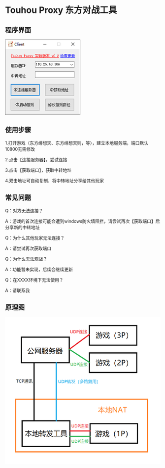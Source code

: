 # Touhou Proxy 东方对战工具

## 程序界面

![picture2](https://github.com/KatyushaScarlet/TouhouProxy-Client/blob/master/README/picture2.png)

## 使用步骤

1.打开游戏（东方绯想天、东方绯想天则，等），建立本地服务端，端口默认10800无需修改

2.点击【连接服务器】，尝试连接

3.点击【获取端口】，获取中转地址

4.双击地址可自动复制，将中转地址分享给其他玩家

## 常见问题

Q：对方无法连接？

A：游戏的首次连接可能会遭到windows防火墙阻拦，请尝试再次【获取端口】后分享新的中转地址

Q：为什么其他玩家无法连接？

A：请尝试再次获取端口

Q：为什么无法观战？

A：功能暂未实现，后续会继续更新

Q：在XXXX环境下无法使用？

A：请联系我

## 原理图

![picture1](https://github.com/KatyushaScarlet/TouhouProxy-Client/raw/master/README/picture1.png)
